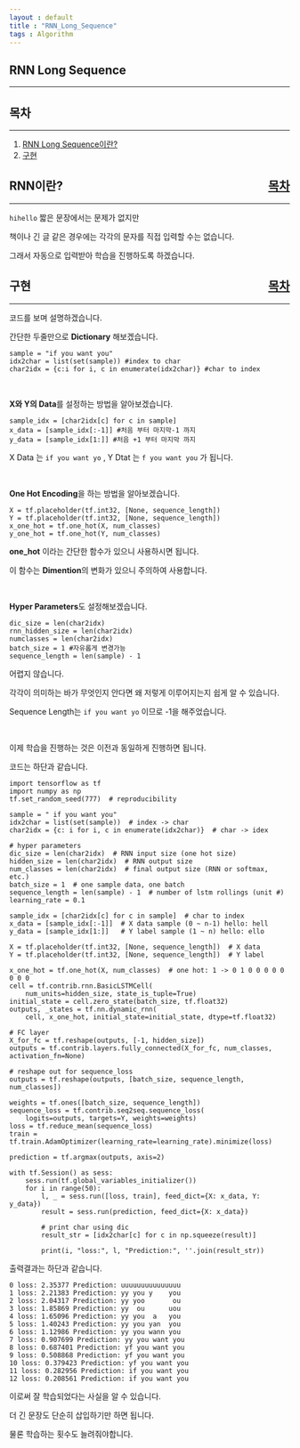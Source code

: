 ```yaml
---
layout : default
title : "RNN_Long_Sequence"
tags : Algorithm
---
```


## RNN Long Sequence

---

<div id="index">
<h2>목차</h2>
</div>

---

1. [RNN Long Sequence이란?](#rnn)
2. [구현](#train)


<div id="rnn">
<h2>RNN이란?<div style="float:right"><a href="#index">목차</a></div></h2>
</div>

---

```hihello``` 짧은 문장에서는 문제가 없지만

책이나 긴 글 같은 경우에는 각각의 문자를 직접 입력할 수는 없습니다.

그래서 자동으로 입력받아 학습을 진행하도록 하겠습니다.

<div id="train">
<h2>구현<div style="float:right"><a href="#index">목차</a></div></h2>
</div>

---

코드를 보며 설명하겠습니다.

간단한 두줄만으로 **Dictionary** 해보겠습니다.

```{python}
sample = "if you want you"
idx2char = list(set(sample)) #index to char
char2idx = {c:i for i, c in enumerate(idx2char)} #char to index
```

<br>

**X와 Y의 Data**를 설정하는 방법을 알아보겠습니다.

```{python}
sample_idx = [char2idx[c] for c in sample]
x_data = [sample_idx[:-1]] #처음 부터 마지막-1 까지
y_data = [sample_idx[1:]] #처음 +1 부터 마지막 까지
```

X Data 는 ```if you want yo``` ,
Y Dtat 는 ```f you want you``` 가 됩니다.

<br>

**One Hot Encoding**을 하는 방법을 알아보겠습니다.

```{python}
X = tf.placeholder(tf.int32, [None, sequence_length])
Y = tf.placeholder(tf.int32, [None, sequence_length])
x_one_hot = tf.one_hot(X, num_classes)
y_one_hot = tf.one_hot(Y, num_classes)
```

**one_hot** 이라는 간단한 함수가 있으니 사용하시면 됩니다.

이 함수는 **Dimention**의 변화가 있으니 주의하여 사용합니다.

<br>

**Hyper Parameters**도 설정해보겠습니다.

```{python}
dic_size = len(char2idx)
rnn_hidden_size = len(char2idx)
numclasses = len(char2idx)
batch_size = 1 #자유롭게 변경가능
sequence_length = len(sample) - 1
```

어렵지 않습니다.

각각이 의미하는 바가 무엇인지 안다면 왜 저렇게 이루어지는지 쉽게 알 수 있습니다.

Sequence Length는 ```if you want yo``` 이므로 -1을 해주었습니다.

<br>

이제 학습을 진행하는 것은 이전과 동일하게 진행하면 됩니다.

코드는 하단과 같습니다.

```{python}
import tensorflow as tf
import numpy as np
tf.set_random_seed(777)  # reproducibility

sample = " if you want you"
idx2char = list(set(sample))  # index -> char
char2idx = {c: i for i, c in enumerate(idx2char)}  # char -> idex

# hyper parameters
dic_size = len(char2idx)  # RNN input size (one hot size)
hidden_size = len(char2idx)  # RNN output size
num_classes = len(char2idx)  # final output size (RNN or softmax, etc.)
batch_size = 1  # one sample data, one batch
sequence_length = len(sample) - 1  # number of lstm rollings (unit #)
learning_rate = 0.1

sample_idx = [char2idx[c] for c in sample]  # char to index
x_data = [sample_idx[:-1]]  # X data sample (0 ~ n-1) hello: hell
y_data = [sample_idx[1:]]   # Y label sample (1 ~ n) hello: ello

X = tf.placeholder(tf.int32, [None, sequence_length])  # X data
Y = tf.placeholder(tf.int32, [None, sequence_length])  # Y label

x_one_hot = tf.one_hot(X, num_classes)  # one hot: 1 -> 0 1 0 0 0 0 0 0 0 0
cell = tf.contrib.rnn.BasicLSTMCell(
    num_units=hidden_size, state_is_tuple=True)
initial_state = cell.zero_state(batch_size, tf.float32)
outputs, _states = tf.nn.dynamic_rnn(
    cell, x_one_hot, initial_state=initial_state, dtype=tf.float32)

# FC layer
X_for_fc = tf.reshape(outputs, [-1, hidden_size])
outputs = tf.contrib.layers.fully_connected(X_for_fc, num_classes, activation_fn=None)

# reshape out for sequence_loss
outputs = tf.reshape(outputs, [batch_size, sequence_length, num_classes])

weights = tf.ones([batch_size, sequence_length])
sequence_loss = tf.contrib.seq2seq.sequence_loss(
    logits=outputs, targets=Y, weights=weights)
loss = tf.reduce_mean(sequence_loss)
train = tf.train.AdamOptimizer(learning_rate=learning_rate).minimize(loss)

prediction = tf.argmax(outputs, axis=2)

with tf.Session() as sess:
    sess.run(tf.global_variables_initializer())
    for i in range(50):
        l, _ = sess.run([loss, train], feed_dict={X: x_data, Y: y_data})
        result = sess.run(prediction, feed_dict={X: x_data})

        # print char using dic
        result_str = [idx2char[c] for c in np.squeeze(result)]

        print(i, "loss:", l, "Prediction:", ''.join(result_str))
```

출력결과는 하단과 같습니다.

```
0 loss: 2.35377 Prediction: uuuuuuuuuuuuuuu
1 loss: 2.21383 Prediction: yy you y    you
2 loss: 2.04317 Prediction: yy yoo       ou
3 loss: 1.85869 Prediction: yy  ou      uou
4 loss: 1.65096 Prediction: yy you  a   you
5 loss: 1.40243 Prediction: yy you yan  you
6 loss: 1.12986 Prediction: yy you wann you
7 loss: 0.907699 Prediction: yy you want you
8 loss: 0.687401 Prediction: yf you want you
9 loss: 0.508868 Prediction: yf you want you
10 loss: 0.379423 Prediction: yf you want you
11 loss: 0.282956 Prediction: if you want you
12 loss: 0.208561 Prediction: if you want you
```

이로써 잘 학습되었다는 사실을 알 수 있습니다.

더 긴 문장도 단순히 삽입하기만 하면 됩니다.

물론 학습하는 횟수도 늘려줘야합니다.
